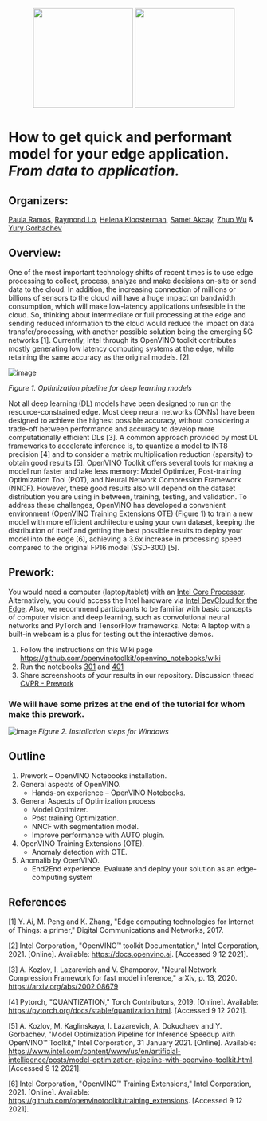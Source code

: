 
<p align="center">
  <img src="https://user-images.githubusercontent.com/10940214/165389235-1d5a8994-b0c4-49b0-8ffb-a29f4062f355.png" width=200/>
  <img src="https://user-images.githubusercontent.com/10940214/165389618-63e6b369-76cd-4880-9582-360c58c8675d.png" width=200/>
</p>

# How to get quick and performant model for your edge application. _From data to application._

## Organizers:

[Paula Ramos](https://www.linkedin.com/in/paula-ramos-41097319/), [Raymond Lo](https://www.linkedin.com/in/raymondlo84/), [Helena Kloosterman](https://github.com/helena-intel), [Samet Akcay](https://www.linkedin.com/in/sametakcay/), [Zhuo Wu](https://www.linkedin.com/in/wuzhuo/) & [Yury Gorbachev](https://www.linkedin.com/in/yurygorbachev/)


## Overview:

One of the most important technology shifts of recent times is to use edge processing to collect, process, analyze and make decisions on-site or send data to the cloud. In addition, the increasing connection of millions or billions of sensors to the cloud will have a huge impact on bandwidth consumption, which will make low-latency applications unfeasible in the cloud. So, thinking about intermediate or full processing at the edge and sending reduced information to the cloud would reduce the impact on data transfer/processing, with another possible solution being the emerging 5G networks [1]. Currently, Intel through its OpenVINO toolkit contributes mostly generating low latency computing systems at the edge, while retaining the same accuracy as the original models. [2]. 

![image](https://user-images.githubusercontent.com/10940214/170517509-7d76b023-182c-4cf4-ae0c-eac8e1ca61ef.png)

_Figure 1. Optimization pipeline for deep learning models_

Not all deep learning (DL) models have been designed to run on the resource-constrained edge. Most deep neural networks (DNNs) have been designed to achieve the highest possible accuracy, without considering a trade-off between performance and accuracy to develop more computationally efficient DLs [3]. A common approach provided by most DL frameworks to accelerate inference is, to quantize a model to INT8 precision [4] and to consider a matrix multiplication reduction (sparsity) to obtain good results [5]. OpenVINO Toolkit offers several tools for making a model run faster and take less memory: Model Optimizer, Post-training Optimization Tool (POT), and Neural Network Compression Framework (NNCF). However, these good results also will depend on the dataset distribution you are using in between, training, testing, and validation. To address these challenges, OpenVINO has developed a convenient environment (OpenVINO Training Extensions OTE) (Figure 1) to train a new model with more efficient architecture using your own dataset, keeping the distribution of itself and getting the best possible results to deploy your model into the edge [6], achieving a 3.6x increase in processing speed compared to the original FP16 model (SSD-300) [5]. 

## Prework:
You would need a computer (laptop/tablet) with an [Intel Core Processor](https://docs.openvino.ai/latest/openvino_docs_OV_UG_supported_plugins_Supported_Devices.html). Alternatively, you could access the Intel hardware via [Intel DevCloud for the Edge](https://www.intel.com/content/www/us/en/developer/tools/devcloud/edge/learn/tutorials.html?s=Newest). Also, we recommend participants to be familiar with basic concepts of computer vision and deep learning, such as convolutional neural networks and PyTorch and TensorFlow frameworks. Note: A laptop with a built-in webcam is a plus for testing out the interactive demos.

1. Follow the instructions on this Wiki page https://github.com/openvinotoolkit/openvino_notebooks/wiki
2. Run the notebooks [301](https://github.com/openvinotoolkit/openvino_notebooks/tree/main/notebooks/301-tensorflow-training-openvino) and [401](https://github.com/openvinotoolkit/openvino_notebooks/tree/main/notebooks/401-object-detection-webcam)
3. Share screenshoots of your results in our repository. Discussion thread [CVPR - Prework](https://github.com/openvinotoolkit/openvino_notebooks/discussions/568)

### We will have some prizes at the end of the tutorial for whom make this prework.

![image](https://user-images.githubusercontent.com/10940214/172610882-00fbf95e-2c68-4bba-b7cd-61edd7d9af0c.png)
_Figure 2. Installation steps for Windows_


## Outline

1. Prework – OpenVINO Notebooks installation. 
2. General aspects of OpenVINO.
   - Hands-on experience – OpenVINO Notebooks.
3. General Aspects of Optimization process
   - Model Optimizer.
   - Post training Optimization.
   - NNCF with segmentation model.
   - Improve performance with AUTO plugin.
4. OpenVINO Training Extensions (OTE).
   - Anomaly detection with OTE.
5. Anomalib by OpenVINO.
   - End2End experience. Evaluate and deploy your solution as an edge-computing system


## References 
[1] Y. Ai, M. Peng and K. Zhang, "Edge computing technologies for Internet of Things: a primer," Digital Communications and Networks, 2017. 

[2] Intel Corporation, "OpenVINO™ toolkit Documentation," Intel Corporation, 2021. [Online]. Available: https://docs.openvino.ai. [Accessed 9 12 2021].

[3] A. Kozlov, I. Lazarevich and V. Shamporov, "Neural Network Compression Framework for fast model inference," arXiv, p. 13, 2020. https://arxiv.org/abs/2002.08679

[4] Pytorch, "QUANTIZATION," Torch Contributors, 2019. [Online]. Available: https://pytorch.org/docs/stable/quantization.html. [Accessed 9 12 2021].

[5] A. Kozlov, M. Kaglinskaya, I. Lazarevich, A. Dokuchaev and Y. Gorbachev, "Model Optimization Pipeline for Inference Speedup with OpenVINO™ Toolkit," Intel Corporation, 31 January 2021. [Online]. Available: https://www.intel.com/content/www/us/en/artificial-intelligence/posts/model-optimization-pipeline-with-openvino-toolkit.html. [Accessed 9 12 2021].

[6] Intel Corporation, "OpenVINO™ Training Extensions," Intel Corporation, 2021. [Online]. Available: https://github.com/openvinotoolkit/training_extensions. [Accessed 9 12 2021].


